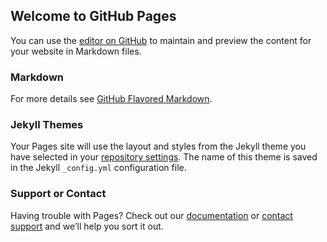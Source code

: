 ## Welcome to GitHub Pages

You can use the [editor on GitHub](https://github.com/n00bsaiboth/n00bsaiboth.github.io/edit/master/README.md) to maintain and preview the content for your website in Markdown files.

### Markdown

For more details see [GitHub Flavored Markdown](https://guides.github.com/features/mastering-markdown/).

### Jekyll Themes

Your Pages site will use the layout and styles from the Jekyll theme you have selected in your [repository settings](https://github.com/n00bsaiboth/n00bsaiboth.github.io/settings). The name of this theme is saved in the Jekyll `_config.yml` configuration file.

### Support or Contact

Having trouble with Pages? Check out our [documentation](https://docs.github.com/categories/github-pages-basics/) or [contact support](https://github.com/contact) and we’ll help you sort it out.
